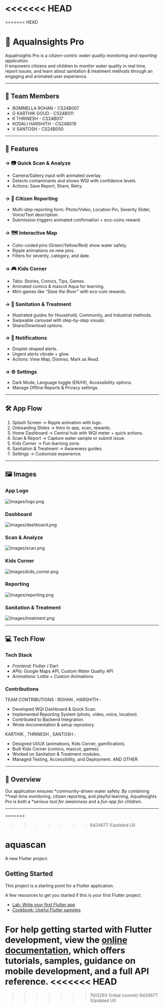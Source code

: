 <<<<<<< HEAD
=======
<<<<<<< HEAD
# 🌊 AquaInsights Pro

AquaInsights Pro is a *citizen-centric water quality monitoring and reporting application*.  
It empowers citizens and children to monitor water quality in real time, report issues, and learn about sanitation & treatment methods through an engaging and animated user experience.  

---

## 👥 Team Members
- BOMMELLA ROHAN - CS24B007
- G KARTHIK GOUD - CS24B011
- K THRINESH - CS24B017
- KODALI HARSHITH - CS24B019
- V SANTOSH - CS24B050  

---

## 📱 Features


### -> 📷 Quick Scan & Analyze  
- Camera/Gallery input with animated overlay.  
- Detects contaminants and shows WQI with confidence levels.  
- Actions: Save Report, Share, Retry.  

### -> 📝 Citizen Reporting  
- Multi-step reporting form: Photo/Video, Location Pin, Severity Slider, Voice/Text description.  
- Submission triggers animated confirmation + eco-coins reward.  

### -> 🗺 Interactive Map  
- Color-coded pins (Green/Yellow/Red) show water safety.  
- Ripple animations on new pins.  
- Filters for severity, category, and date.  

### -> 🎮 Kids Corner  
- Tabs: Stories, Comics, Tips, Games.  
- Animated comics & mascot Aqua for learning.  
- Mini-games like *“Save the River”* with eco-coin rewards.  

### -> 🧪 Sanitation & Treatment  
- Illustrated guides for Household, Community, and Industrial methods.  
- Swipeable carousel with step-by-step visuals.  
- Share/Download options.  


### -> 🔔 Notifications  
- Droplet-shaped alerts.  
- Urgent alerts vibrate + glow.  
- Actions: View Map, Dismiss, Mark as Read.  

### -> ⚙ Settings  
- Dark Mode, Language toggle (EN/HI), Accessibility options.  
- Manage Offline Reports & Privacy settings.  

---

## 🛠 App Flow  
1. Splash Screen → Ripple animation with logo.  
2. Onboarding Slides → Intro to app, scan, rewards.  
3. Home Dashboard → Central hub with WQI meter + quick actions.  
4. Scan & Report → Capture water sample or submit issue.  
5. Kids Corner → Fun learning zone.  
6. Sanitation & Treatment → Awareness guides.  
7. Settings → Customize experience.  

---

## 🖼 Images  

### App Logo  
![Images/logo.png](Images/logo.png)  

### Dashboard  
![Images/dashboard.png](Images/dashboard.png)  

### Scan & Analyze  
![Images/scan.png](Images/scan.png)  

### Kids Corner  
![Images/kids_corner.png](Images/kids_corner.png)  

### Reporting  
![Images/reporting.png](Images/reporting.png)  

### Sanitation & Treatment  
![Images/treatment.png](Images/treatment.png)  

---

## 💻 Tech Flow  

### Tech Stack  
- *Frontend:* Flutter / Dart   
- *APIs:* Google Maps API, Custom Water Quality API  
- *Animations:* Lottie + Custom Animations  

### Contributions  
TEAM CONTRIBUTIONS :
ROHAN , HARSHITH :
- Developed WQI Dashboard & Quick Scan.  
- Implemented Reporting System (photo, video, voice, location).  
- Contributed to Backend Integration.  
- Wrote documentation & setup repository.  

KARTHIK , THRINESH , SANTOSH :
- Designed UI/UX (animations, Kids Corner, gamification).  
- Built Kids Corner (comics, mascot, games).  
- Worked on Sanitation & Treatment modules.  
- Managed Testing, Accessibility, and Deployment. AND OTHER

---

## 📌 Overview  
Our application ensures *community-driven water safety. By combining **real-time monitoring, citizen reporting, and playful learning, AquaInsights Pro is both a **serious tool for awareness* and a *fun app for children*.  

---
=======
>>>>>>> 6d34677 (Updated UI)
# aquascan

A new Flutter project.

## Getting Started

This project is a starting point for a Flutter application.

A few resources to get you started if this is your first Flutter project:

- [Lab: Write your first Flutter app](https://docs.flutter.dev/get-started/codelab)
- [Cookbook: Useful Flutter samples](https://docs.flutter.dev/cookbook)

For help getting started with Flutter development, view the
[online documentation](https://docs.flutter.dev/), which offers tutorials,
samples, guidance on mobile development, and a full API reference.
<<<<<<< HEAD
=======
>>>>>>> 7b13293 (Initial commit)
>>>>>>> 6d34677 (Updated UI)
